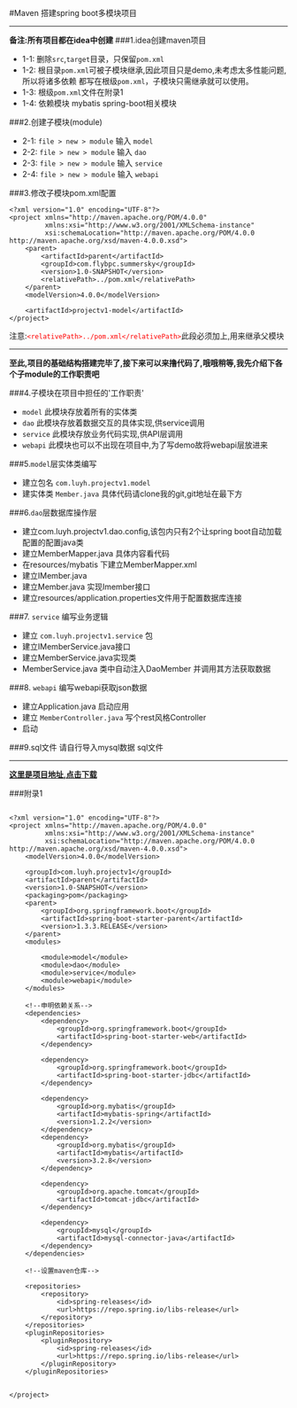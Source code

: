#Maven 搭建spring boot多模块项目

***
**备注:所有项目都在idea中创建**
###1.idea创建maven项目
   - 1-1:  删除`src`,`target`目录，只保留`pom.xml`
   - 1-2:  根目录`pom.xml`可被子模块继承,因此项目只是demo,未考虑太多性能问题,所以将诸多依赖
           都写在根级`pom.xml`，子模块只需继承就可以使用。
   - 1-3:  根级`pom.xml`文件在附录1
   - 1-4:  依赖模块 mybatis spring-boot相关模块
   
###2.创建子模块(module)

   - 2-1: `file > new > module` 输入 `model`
   - 2-2: `file > new > module` 输入 `dao`
   - 2-3: `file > new > module` 输入 `service`
   - 2-4: `file > new > module` 输入 `webapi`
   
###3.修改子模块pom.xml配置
```   
<?xml version="1.0" encoding="UTF-8"?>
<project xmlns="http://maven.apache.org/POM/4.0.0"
         xmlns:xsi="http://www.w3.org/2001/XMLSchema-instance"
         xsi:schemaLocation="http://maven.apache.org/POM/4.0.0 http://maven.apache.org/xsd/maven-4.0.0.xsd">
    <parent>
        <artifactId>parent</artifactId>
        <groupId>com.flybpc.summersky</groupId>
        <version>1.0-SNAPSHOT</version>
        <relativePath>../pom.xml</relativePath>
    </parent>
    <modelVersion>4.0.0</modelVersion>

    <artifactId>projectv1-model</artifactId>
</project>
```
注意:<font color="red">`<relativePath>../pom.xml</relativePath>`</font>此段必须加上,用来继承父模块


****
**至此,项目的基础结构搭建完毕了,接下来可以来撸代码了,哦哦稍等,我先介绍下各个子module的工作职责吧**

###4.子模块在项目中担任的'工作职责'

  - `model`   此模块存放着所有的实体类
  - `dao`     此模块存放着数据交互的具体实现,供service调用
  - `service` 此模块存放业务代码实现,供API层调用
  - `webapi`  此模块也可以不出现在项目中,为了写demo故将webapi层放进来

###5.`model`层实体类编写

  - 建立包名 `com.luyh.projectv1.model`
  - 建实体类 `Member.java` 具体代码请clone我的git,git地址在最下方

###6.`dao`层数据库操作层
  - 建立com.luyh.projectv1.dao.config,该包内只有2个让spring boot自动加载配置的配置java类
  - 建立MemberMapper.java 具体内容看代码
  - 在resources/mybatis 下建立MemberMapper.xml
  - 建立IMember.java
  - 建立Member.java 实现Imember接口
  - 建立resources/application.properties文件用于配置数据库连接

###7. `service` 编写业务逻辑
  - 建立 `com.luyh.projectv1.service` 包
  - 建立IMemberService.java接口
  - 建立MemberService.java实现类
  - MemberService.java 类中自动注入DaoMember 并调用其方法获取数据

###8. `webapi` 编写webapi获取json数据
 - 建立Application.java 启动应用
 - 建立 `MemberController.java` 写个rest风格Controller
 - 启动
 
###9.sql文件  请自行导入mysql数据 sql文件
****

**[这里是项目地址,点击下载](https://github.com/luyunhua/spring-boot-base)**

  
  
  
  
###附录1
```

<?xml version="1.0" encoding="UTF-8"?>
<project xmlns="http://maven.apache.org/POM/4.0.0"
         xmlns:xsi="http://www.w3.org/2001/XMLSchema-instance"
         xsi:schemaLocation="http://maven.apache.org/POM/4.0.0 http://maven.apache.org/xsd/maven-4.0.0.xsd">
    <modelVersion>4.0.0</modelVersion>

    <groupId>com.luyh.projectv1</groupId>
    <artifactId>parent</artifactId>
    <version>1.0-SNAPSHOT</version>
    <packaging>pom</packaging>
    <parent>
        <groupId>org.springframework.boot</groupId>
        <artifactId>spring-boot-starter-parent</artifactId>
        <version>1.3.3.RELEASE</version>
    </parent>
    <modules>

        <module>model</module>
        <module>dao</module>
        <module>service</module>
        <module>webapi</module>
    </modules>

    <!--申明依赖关系-->
    <dependencies>
        <dependency>
            <groupId>org.springframework.boot</groupId>
            <artifactId>spring-boot-starter-web</artifactId>
        </dependency>

        <dependency>
            <groupId>org.springframework.boot</groupId>
            <artifactId>spring-boot-starter-jdbc</artifactId>
        </dependency>

        <dependency>
            <groupId>org.mybatis</groupId>
            <artifactId>mybatis-spring</artifactId>
            <version>1.2.2</version>
        </dependency>
        <dependency>
            <groupId>org.mybatis</groupId>
            <artifactId>mybatis</artifactId>
            <version>3.2.8</version>
        </dependency>

        <dependency>
            <groupId>org.apache.tomcat</groupId>
            <artifactId>tomcat-jdbc</artifactId>
        </dependency>

        <dependency>
            <groupId>mysql</groupId>
            <artifactId>mysql-connector-java</artifactId>
        </dependency>
    </dependencies>

    <!--设置maven仓库-->

    <repositories>
        <repository>
            <id>spring-releases</id>
            <url>https://repo.spring.io/libs-release</url>
        </repository>
    </repositories>
    <pluginRepositories>
        <pluginRepository>
            <id>spring-releases</id>
            <url>https://repo.spring.io/libs-release</url>
        </pluginRepository>
    </pluginRepositories>


</project>
```
    
           